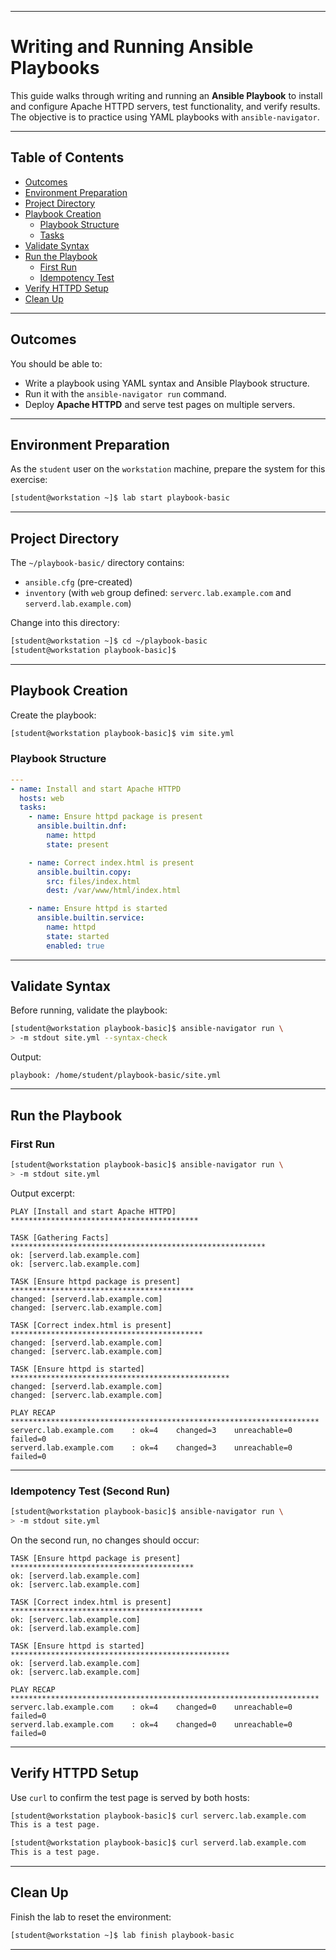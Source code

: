 ***

# Writing and Running Ansible Playbooks

This guide walks through writing and running an **Ansible Playbook** to install and configure Apache HTTPD servers, test functionality, and verify results. The objective is to practice using YAML playbooks with `ansible-navigator`.

***

## Table of Contents
- [Outcomes](#outcomes)  
- [Environment Preparation](#environment-preparation)  
- [Project Directory](#project-directory)  
- [Playbook Creation](#playbook-creation)  
  - [Playbook Structure](#playbook-structure)  
  - [Tasks](#tasks)  
- [Validate Syntax](#validate-syntax)  
- [Run the Playbook](#run-the-playbook)  
  - [First Run](#first-run)  
  - [Idempotency Test](#idempotency-test-second-run)  
- [Verify HTTPD Setup](#verify-httpd-setup)  
- [Clean Up](#clean-up)  

***

## Outcomes
You should be able to:
- Write a playbook using YAML syntax and Ansible Playbook structure.  
- Run it with the `ansible-navigator run` command.  
- Deploy **Apache HTTPD** and serve test pages on multiple servers.  

***

## Environment Preparation
As the `student` user on the `workstation` machine, prepare the system for this exercise:

```bash
[student@workstation ~]$ lab start playbook-basic
```

***

## Project Directory
The `~/playbook-basic/` directory contains:
- `ansible.cfg` (pre-created)  
- `inventory` (with `web` group defined: `serverc.lab.example.com` and `serverd.lab.example.com`)  

Change into this directory:

```bash
[student@workstation ~]$ cd ~/playbook-basic
[student@workstation playbook-basic]$
```

***

## Playbook Creation

Create the playbook:  

```bash
[student@workstation playbook-basic]$ vim site.yml
```

### Playbook Structure
```yaml
---
- name: Install and start Apache HTTPD
  hosts: web
  tasks:
    - name: Ensure httpd package is present
      ansible.builtin.dnf:
        name: httpd
        state: present

    - name: Correct index.html is present
      ansible.builtin.copy:
        src: files/index.html
        dest: /var/www/html/index.html

    - name: Ensure httpd is started
      ansible.builtin.service:
        name: httpd
        state: started
        enabled: true
```

***

## Validate Syntax
Before running, validate the playbook:

```bash
[student@workstation playbook-basic]$ ansible-navigator run \
> -m stdout site.yml --syntax-check
```

Output:
```
playbook: /home/student/playbook-basic/site.yml
```

***

## Run the Playbook

### First Run
```bash
[student@workstation playbook-basic]$ ansible-navigator run \
> -m stdout site.yml
```

Output excerpt:
```
PLAY [Install and start Apache HTTPD] ******************************************

TASK [Gathering Facts] *********************************************************
ok: [serverd.lab.example.com]
ok: [serverc.lab.example.com]

TASK [Ensure httpd package is present] *****************************************
changed: [serverd.lab.example.com]
changed: [serverc.lab.example.com]

TASK [Correct index.html is present] *******************************************
changed: [serverd.lab.example.com]
changed: [serverc.lab.example.com]

TASK [Ensure httpd is started] *************************************************
changed: [serverd.lab.example.com]
changed: [serverc.lab.example.com]

PLAY RECAP *********************************************************************
serverc.lab.example.com    : ok=4    changed=3    unreachable=0    failed=0
serverd.lab.example.com    : ok=4    changed=3    unreachable=0    failed=0
```

***

### Idempotency Test (Second Run)
```bash
[student@workstation playbook-basic]$ ansible-navigator run \
> -m stdout site.yml
```

On the second run, no changes should occur:

```
TASK [Ensure httpd package is present] *****************************************
ok: [serverd.lab.example.com]
ok: [serverc.lab.example.com]

TASK [Correct index.html is present] *******************************************
ok: [serverc.lab.example.com]
ok: [serverd.lab.example.com]

TASK [Ensure httpd is started] *************************************************
ok: [serverd.lab.example.com]
ok: [serverc.lab.example.com]

PLAY RECAP *********************************************************************
serverc.lab.example.com    : ok=4    changed=0    unreachable=0    failed=0
serverd.lab.example.com    : ok=4    changed=0    unreachable=0    failed=0
```

***

## Verify HTTPD Setup
Use `curl` to confirm the test page is served by both hosts:

```bash
[student@workstation playbook-basic]$ curl serverc.lab.example.com
This is a test page.

[student@workstation playbook-basic]$ curl serverd.lab.example.com
This is a test page.
```

***

## Clean Up
Finish the lab to reset the environment:

```bash
[student@workstation ~]$ lab finish playbook-basic
```

***
